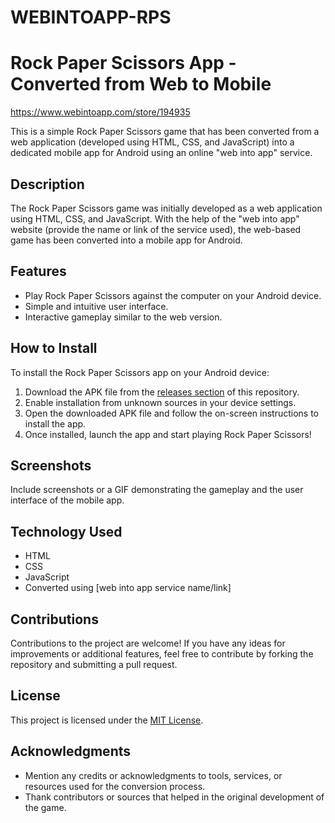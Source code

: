 # WEBINTOAPP-RPS
# Rock Paper Scissors App - Converted from Web to Mobile
https://www.webintoapp.com/store/194935

This is a simple Rock Paper Scissors game that has been converted from a web application (developed using HTML, CSS, and JavaScript) into a dedicated mobile app for Android using an online "web into app" service.

## Description

The Rock Paper Scissors game was initially developed as a web application using HTML, CSS, and JavaScript. With the help of the "web into app" website (provide the name or link of the service used), the web-based game has been converted into a mobile app for Android.

## Features

- Play Rock Paper Scissors against the computer on your Android device.
- Simple and intuitive user interface.
- Interactive gameplay similar to the web version.

## How to Install

To install the Rock Paper Scissors app on your Android device:

1. Download the APK file from the [releases section](#) of this repository.
2. Enable installation from unknown sources in your device settings.
3. Open the downloaded APK file and follow the on-screen instructions to install the app.
4. Once installed, launch the app and start playing Rock Paper Scissors!

## Screenshots

Include screenshots or a GIF demonstrating the gameplay and the user interface of the mobile app.

## Technology Used

- HTML
- CSS
- JavaScript
- Converted using [web into app service name/link]

## Contributions

Contributions to the project are welcome! If you have any ideas for improvements or additional features, feel free to contribute by forking the repository and submitting a pull request.

## License

This project is licensed under the [MIT License](LICENSE).

## Acknowledgments

- Mention any credits or acknowledgments to tools, services, or resources used for the conversion process.
- Thank contributors or sources that helped in the original development of the game.

